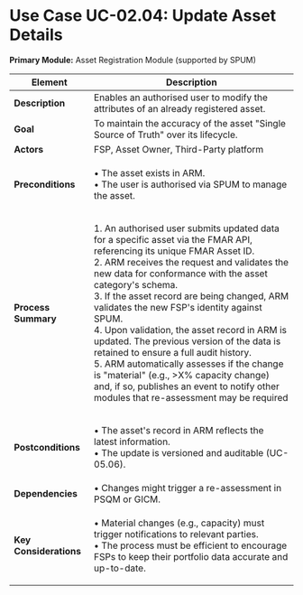 # Use Case UC-02.04: Update Asset Details

**Primary Module:** Asset Registration Module (supported by SPUM)

| Element                | Description                                                                                                                                                                                                                                                                                                                                                                                                                                                                                                                                                                                                                                                           |
| ---------------------- | --------------------------------------------------------------------------------------------------------------------------------------------------------------------------------------------------------------------------------------------------------------------------------------------------------------------------------------------------------------------------------------------------------------------------------------------------------------------------------------------------------------------------------------------------------------------------------------------------------------------------------------------------------------------- |
| **Description**        | Enables an authorised user to modify the attributes of an already registered asset.                                                                                                                                                                                                                                                                                                                                                                                                                                                                                                                                                                                   |
| **Goal**               | To maintain the accuracy of the asset "Single Source of Truth" over its lifecycle.                                                                                                                                                                                                                                                                                                                                                                                                                                                                                                                                                                                    |
| **Actors**             | FSP, Asset Owner, Third-Party platform                                                                                                                                                                                                                                                                                                                                                                                                                                                                                                                                                                                                                                |
| **Preconditions**      | <p>• The asset exists in ARM.<br>• The user is authorised via SPUM to manage the asset.</p>                                                                                                                                                                                                                                                                                                                                                                                                                                                                                                                                                                           |
| **Process Summary**    | <p>1. An authorised user submits updated data for a specific asset via the FMAR API, referencing its unique FMAR Asset ID.<br>2. ARM receives the request and validates the new data for conformance with the asset category's schema.<br>3. If the asset record are being changed, ARM validates the new FSP's identity against SPUM.<br>4. Upon validation, the asset record in ARM is updated. The previous version of the data is retained to ensure a full audit history.<br>5. ARM automatically assesses if the change is "material" (e.g., >X% capacity change) and, if so, publishes an event to notify other modules that re-assessment may be required</p> |
| **Postconditions**     | <p>• The asset's record in ARM reflects the latest information.<br>• The update is versioned and auditable (UC-05.06).</p>                                                                                                                                                                                                                                                                                                                                                                                                                                                                                                                                            |
| **Dependencies**       | • Changes might trigger a re-assessment in PSQM or GICM.                                                                                                                                                                                                                                                                                                                                                                                                                                                                                                                                                                                                              |
| **Key Considerations** | <p>• Material changes (e.g., capacity) must trigger notifications to relevant parties.<br>• The process must be efficient to encourage FSPs to keep their portfolio data accurate and up-to-date.</p>                                                                                                                                                                                                                                                                                                                                                                                                                                                                 |
